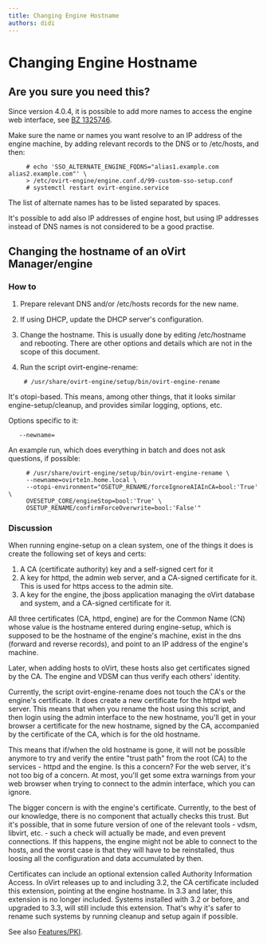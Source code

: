 ```yaml
---
title: Changing Engine Hostname
authors: didi
---
```


# Changing Engine Hostname

## Are you sure you need this?

Since version 4.0.4, it is possible to add more names to access the engine web interface,
see [BZ 1325746](https://bugzilla.redhat.com/1325746).

Make sure the name or names you want resolve to an IP address of the engine machine, by adding
relevant records to the DNS or to /etc/hosts, and then:

         # echo 'SSO_ALTERNATE_ENGINE_FQDNS="alias1.example.com alias2.example.com"' \
         > /etc/ovirt-engine/engine.conf.d/99-custom-sso-setup.conf
         # systemctl restart ovirt-engine.service

The list of alternate names has to be listed separated by spaces.

It's possible to add also IP addresses of engine host, but using IP addresses instead of DNS names is not considered to be a good practise.

## Changing the hostname of an oVirt Manager/engine

### How to

1.  Prepare relevant DNS and/or /etc/hosts records for the new name.
2.  If using DHCP, update the DHCP server's configuration.
3.  Change the hostname. This is usually done by editing /etc/hostname and rebooting. There are other options and details which are not in the scope of this document.
4.  Run the script ovirt-engine-rename:

         # /usr/share/ovirt-engine/setup/bin/ovirt-engine-rename

It's otopi-based. This means, among other things, that it looks similar engine-setup/cleanup, and provides similar logging, options, etc.

Options specific to it:

`   --newname=`<newname>

An example run, which does everything in batch and does not ask questions, if possible:

         # /usr/share/ovirt-engine/setup/bin/ovirt-engine-rename \
         --newname=ovirte1n.home.local \
         --otopi-environment="OSETUP_RENAME/forceIgnoreAIAInCA=bool:'True' \
         OVESETUP_CORE/engineStop=bool:'True' \
         OSETUP_RENAME/confirmForceOverwrite=bool:'False'"

### Discussion

When running engine-setup on a clean system, one of the things it does is create the following set of keys and certs:

1.  A CA (certificate authority) key and a self-signed cert for it
2.  A key for httpd, the admin web server, and a CA-signed certificate for it. This is used for https access to the admin site.
3.  A key for the engine, the jboss application managing the oVirt database and system, and a CA-signed certificate for it.

All three certificates (CA, httpd, engine) are for the Common Name (CN) whose value is the hostname entered during engine-setup, which is supposed to be the hostname of the engine's machine, exist in the dns (forward and reverse records), and point to an IP address of the engine's machine.

Later, when adding hosts to oVirt, these hosts also get certificates signed by the CA. The engine and VDSM can thus verify each others' identity.

Currently, the script ovirt-engine-rename does not touch the CA's or the engine's certificate. It does create a new certificate for the httpd web server. This means that when you rename the host using this script, and then login using the admin interface to the new hostname, you'll get in your browser a certificate for the new hostname, signed by the CA, accompanied by the certificate of the CA, which is for the old hostname.

This means that if/when the old hostname is gone, it will not be possible anymore to try and verify the entire "trust path" from the root (CA) to the services - httpd and the engine. Is this a concern? For the web server, it's not too big of a concern. At most, you'll get some extra warnings from your web browser when trying to connect to the admin interface, which you can ignore.

The bigger concern is with the engine's certificate. Currently, to the best of our knowledge, there is no component that actually checks this trust. But it's possible, that in some future version of one of the relevant tools - vdsm, libvirt, etc. - such a check will actually be made, and even prevent connections. If this happens, the engine might not be able to connect to the hosts, and the worst case is that they will have to be reinstalled, thus loosing all the configuration and data accumulated by then.

Certificates can include an optional extension called Authority Information Access. In oVirt releases up to and including 3.2, the CA certificate included this extension, pointing at the engine hostname. In 3.3 and later, this extension is no longer included. Systems installed with 3.2 or before, and upgraded to 3.3, will still include this extension. That's why it's safer to rename such systems by running cleanup and setup again if possible.

See also [Features/PKI](/develop/release-management/features/infra/pki.html).
